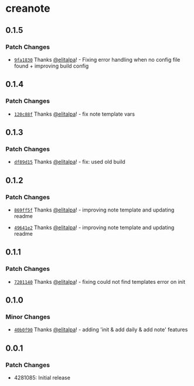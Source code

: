 # creanote

## 0.1.5

### Patch Changes

- [`9fa1830`](https://github.com/elitalpa/creanote/commit/9fa18308f83ff84c281759cac8f641f7d87069a8) Thanks [@elitalpa](https://github.com/elitalpa)! - Fixing error handling when no config file found + improving build config

## 0.1.4

### Patch Changes

- [`120c88f`](https://github.com/elitalpa/creanote/commit/120c88fc453e904e902f2f36ad07fc39a3bdb3c8) Thanks [@elitalpa](https://github.com/elitalpa)! - fix note template vars

## 0.1.3

### Patch Changes

- [`df89d15`](https://github.com/elitalpa/creanote/commit/df89d15ee2bbdd8ee72c0f22cd9cf58605299176) Thanks [@elitalpa](https://github.com/elitalpa)! - fix: used old build

## 0.1.2

### Patch Changes

- [`869ff5f`](https://github.com/elitalpa/creanote/commit/869ff5f420e53423fc03221e9b05a21010e82e48) Thanks [@elitalpa](https://github.com/elitalpa)! - improving note template and updating readme

- [`49641e2`](https://github.com/elitalpa/creanote/commit/49641e270ca4c8e9f18caa69ad60e17bce3382ba) Thanks [@elitalpa](https://github.com/elitalpa)! - improving note template and updating readme

## 0.1.1

### Patch Changes

- [`7201140`](https://github.com/elitalpa/creanote/commit/7201140c54ae4e95b7d71c2442edf55ae33731f7) Thanks [@elitalpa](https://github.com/elitalpa)! - fixing could not find templates error on init

## 0.1.0

### Minor Changes

- [`40b0f90`](https://github.com/elitalpa/creanote/commit/40b0f90703e77ea27f8157cb5ad5ca04d1a57b27) Thanks [@elitalpa](https://github.com/elitalpa)! - adding 'init & add daily & add note' features

## 0.0.1

### Patch Changes

- 4281085: Initial release
